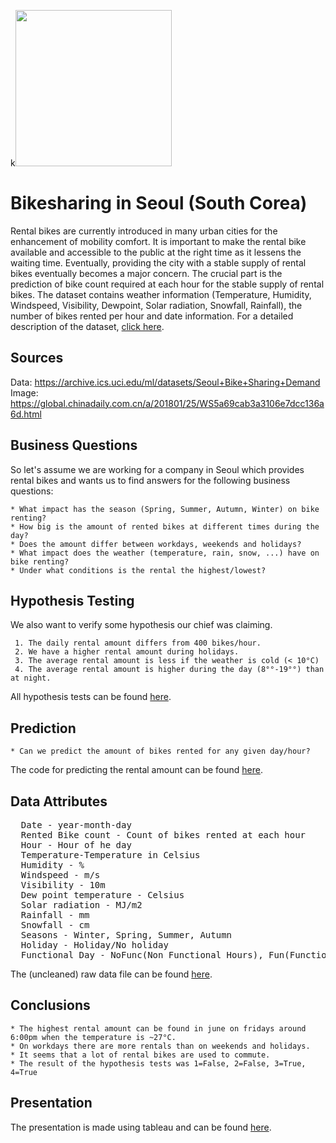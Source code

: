k<img width="250" src="https://raw.githubusercontent.com/lukwies/mid-bootcamp-project/main/data/img/bikes.png">


# Bikesharing in Seoul (South Corea)

Rental bikes are currently introduced in many urban cities for the enhancement of mobility comfort.
It is important to make the rental bike available and accessible to the public at the right time as
it lessens the waiting time. Eventually, providing the city with a stable supply of rental bikes
eventually becomes a major concern.
The crucial part is the prediction of bike count required at each hour for the stable supply of rental bikes. 
The dataset contains weather information (Temperature, Humidity, Windspeed, Visibility, Dewpoint,
Solar radiation, Snowfall, Rainfall), the number of bikes rented per hour and date information.
For a detailed description of the dataset, [click here](#Data-Attributes).

## Sources
Data: https://archive.ics.uci.edu/ml/datasets/Seoul+Bike+Sharing+Demand<br>
Image: https://global.chinadaily.com.cn/a/201801/25/WS5a69cab3a3106e7dcc136a6d.html

## Business Questions

So let's assume we are working for a company in Seoul which provides rental bikes and wants
us to find answers for the following business questions:

    * What impact has the season (Spring, Summer, Autumn, Winter) on bike renting?
    * How big is the amount of rented bikes at different times during the day?
    * Does the amount differ between workdays, weekends and holidays?
    * What impact does the weather (temperature, rain, snow, ...) have on bike renting?
    * Under what conditions is the rental the highest/lowest?

## Hypothesis Testing

We also want to verify some hypothesis our chief was claiming.

     1. The daily rental amount differs from 400 bikes/hour.
     2. We have a higher rental amount during holidays.
     3. The average rental amount is less if the weather is cold (< 10°C)
     4. The average rental amount is higher during the day (8°°-19°°) than at night.

All hypothesis tests can be found 
<a href='https://github.com/lukwies/mid-bootcamp-project/blob/main/notebooks/hypothesis_test.ipynb'>
here</a>.

## Prediction

    * Can we predict the amount of bikes rented for any given day/hour?

The code for predicting the rental amount can be found
<a href='https://github.com/lukwies/mid-bootcamp-project/blob/main/notebooks/hypothesis_test.ipynb'>
here</a>.

## Data Attributes

<pre>
  Date - year-month-day
  Rented Bike count - Count of bikes rented at each hour
  Hour - Hour of he day
  Temperature-Temperature in Celsius
  Humidity - %
  Windspeed - m/s
  Visibility - 10m
  Dew point temperature - Celsius
  Solar radiation - MJ/m2
  Rainfall - mm
  Snowfall - cm
  Seasons - Winter, Spring, Summer, Autumn
  Holiday - Holiday/No holiday
  Functional Day - NoFunc(Non Functional Hours), Fun(Functional hours)
</pre>

The (uncleaned) raw data file can be found 
<a href='https://github.com/lukwies/mid-bootcamp-project/blob/main/data/raw/bike_rentals.csv'>
here</a>.


## Conclusions

	* The highest rental amount can be found in june on fridays around 6:00pm when the temperature is ~27°C.
    * On workdays there are more rentals than on weekends and holidays.
    * It seems that a lot of rental bikes are used to commute.
    * The result of the hypothesis tests was 1=False, 2=False, 3=True, 4=True

## Presentation
The presentation is made using tableau and can be found <a href='https://public.tableau.com/app/profile/lara.falkensteiner/viz/SeoulBikeRental_16674852800210/SeoulBikeRentals'>here</a>.

